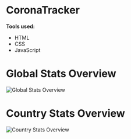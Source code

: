 # CoronaTracker

**Tools used:**
* HTML
* CSS
* JavaScript

# Global Stats Overview
![Global Stats Overview](https://i.imgur.com/SQl68mK.png)

# Country Stats Overview
![Country Stats Overview](https://i.imgur.com/PLJCotZ.png)
